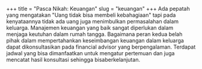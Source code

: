 +++
title = "Pasca Nikah: Keuangan"
slug = "keuangan"
+++
Ada pepatah yang mengatakan "Uang tidak bisa membeli kebahagiaan" tapi pada kenyataannya tidak ada uang juga menimbulkan permasalahan
dalam keluarga. Manajemen keuangan yang baik sangat diperlukan dalam menjaga keutuhan dalam rumah tangga. Bagaimana peran kedua belah
pihak dalam mempertahankan keseimbangan keuangan dalam keluarga dapat dikonsultasikan pada financial advisor yang berpengalaman.
Terdapat jadwal yang bisa dimanfaatkan untuk mengatur pertemuan dan juga mencatat hasil konsultasi sehingga bisaberkelanjutan.